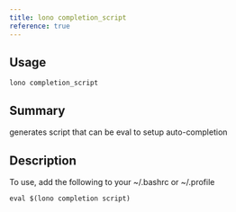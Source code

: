 ```yaml
---
title: lono completion_script
reference: true
---
```


## Usage

    lono completion_script

## Summary

generates script that can be eval to setup auto-completion

## Description

To use, add the following to your ~/.bashrc or ~/.profile

    eval $(lono completion script)



